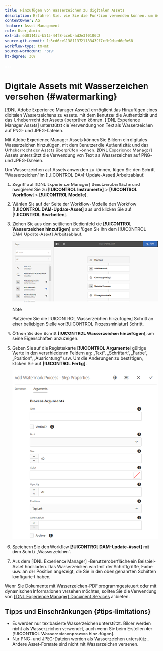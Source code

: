 ```yaml
---
title: Hinzufügen von Wasserzeichen zu digitalen Assets
description: Erfahren Sie, wie Sie die Funktion verwenden können, um Assets digitale Wasserzeichen hinzuzufügen.
contentOwner: AG
feature: Asset Management
role: User,Admin
exl-id: ed01143c-b516-44f8-aceb-ad2e3f0106b2
source-git-commit: 1e3cd6ce3138113721183439f7cfb9daed6e0e58
workflow-type: tm+mt
source-wordcount: '319'
ht-degree: 36%

---
```


# Digitale Assets mit Wasserzeichen versehen {#watermarking}

[!DNL Adobe Experience Manager Assets] ermöglicht das Hinzufügen eines digitalen Wasserzeichens zu Assets, mit dem Benutzer die Authentizität und das Urheberrecht der Assets überprüfen können. [!DNL Experience Manager Assets] unterstützt die Verwendung von Text als Wasserzeichen auf PNG- und JPEG-Dateien.

Mit Adobe Experience Manager Assets können Sie Bildern ein digitales Wasserzeichen hinzufügen, mit dem Benutzer die Authentizität und das Urheberrecht der Assets überprüfen können. [!DNL Experience Manager] Assets unterstützt die Verwendung von Text als Wasserzeichen auf PNG- und JPEG-Dateien.

Um Wasserzeichen auf Assets anwenden zu können, fügen Sie den Schritt &quot;Wasserzeichen&quot;im [!UICONTROL DAM-Update-Asset] Arbeitsablauf.

1. Zugriff auf [!DNL Experience Manager] Benutzeroberfläche und navigieren Sie zu **[!UICONTROL Instrumente]** > **[!UICONTROL Workflow]** > **[!UICONTROL Modelle]**.
1. Wählen Sie auf der Seite der Workflow-Modelle den Workflow **[!UICONTROL DAM-Update-Asset]** aus und klicken Sie auf **[!UICONTROL Bearbeiten]**.

1. Ziehen Sie aus dem seitlichen Bedienfeld die **[!UICONTROL Wasserzeichen hinzufügen]** und fügen Sie ihn dem [!UICONTROL DAM-Update-Asset] Arbeitsablauf.

   ![Ziehen Sie den Schritt &quot;Wasserzeichen hinzufügen&quot;in den Workflow &quot;DAM-Update-Asset&quot;](assets/add_watermark_step_aem_assets.png)

   >[!NOTE]
   >
   >Platzieren Sie die [!UICONTROL Wasserzeichen hinzufügen] Schritt an einer beliebigen Stelle vor [!UICONTROL Prozessminiatur] Schritt.

1. Öffnen Sie den Schritt **[!UICONTROL Wasserzeichen hinzufügen]**, um seine Eigenschaften anzuzeigen.
1. Geben Sie auf die Registerkarte **[!UICONTROL Argumente]** gültige Werte in den verschiedenen Feldern an: „Text“, „Schriftart“, „Farbe“, „Position“, „Ausrichtung“ usw. Um die Änderungen zu bestätigen, klicken Sie auf **[!UICONTROL Fertig]**.

   ![Bereitstellen der Argumente im Schritt „Wasserzeichen hinzufügen“ in Assets](assets/arguments_add_watermark_aem_assets.png)

1. Speichern Sie den Workflow **[!UICONTROL DAM-Update-Asset]** mit dem Schritt „Wasserzeichen“.
1. Aus dem [!DNL Experience Manager] -Benutzeroberfläche ein Beispiel-Asset hochladen. Das Wasserzeichen wird mit der Schriftgröße, Farbe usw. an der Position angezeigt, die Sie in den oben genannten Schritten konfiguriert haben.

Wenn Sie Dokumente mit Wasserzeichen-PDF programmgesteuert oder mit dynamischen Informationen versehen möchten, sollten Sie die Verwendung von [[!DNL Experience Manager] Document Services](/help/forms/using/overview-aem-document-services.md) anbieten.

## Tipps und Einschränkungen {#tips-limitations}

* Es werden nur textbasierte Wasserzeichen unterstützt. Bilder werden nicht als Wasserzeichen verwendet, auch wenn Sie beim Erstellen der [!UICONTROL Wasserzeichenprozess hinzufügen].
* Nur PNG- und JPEG-Dateien werden als Wasserzeichen unterstützt. Andere Asset-Formate sind nicht mit Wasserzeichen versehen.
